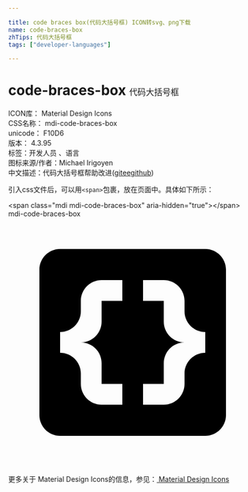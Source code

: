 ```yaml
---

title: code braces box(代码大括号框) ICON转svg、png下载
name: code-braces-box
zhTips: 代码大括号框
tags: ["developer-languages"]

---
```


# code-braces-box  <small style="font-size: 60%;font-weight: 100">代码大括号框</small>


<div class="detail-page">
<p>
<span>
ICON库：
<span class="badge-secondary badge">Material Design Icons</span> 
</span>
<br/>
<span>
CSS名称：
<span class="badge-secondary badge">mdi-code-braces-box</span> 
</span>
<br/>
<span>
unicode：
<span class="badge-secondary badge">F10D6</span> 
<copy-btn content='F10D6' btn-title=""></copy-btn>
<copy-btn :content='String.fromCodePoint(parseInt("F10D6", 16))' btn-title="复制U"></copy-btn>
</span>
<br/>
<span>
版本：
<span class="badge-secondary badge">4.3.95</span> 
</span><br/><span>标签：<span class="badge-light badge"><router-link to="/tags/developer-languages.html">开发人员 、语言</router-link></span></span>
<br/>
<span>图标来源/作者：<span class="badge-light badge">Michael Irigoyen</span></span> 
<br/>
<span class="zh-detail">中文描述：<span class="badge-primary badge">代码大括号框</span><span class="help-link"><span>帮助改进</span>(<a href="https://gitee.com/liuwave/icon-helper/edit/master/json/material/code-braces-box.json" target="_blank" rel="noopener noreferrer">gitee</a><a href="https://github.com/liuwave/icon-helper/edit/master/json/material/code-braces-box.json" target="_blank" rel="noopener noreferrer">github</a></span>)</span><br/>
</p>
</div>
<div class="alert alert-dark">
  <i class="mdi mdi-code-braces-box mdi-48px"></i>
  <i class="mdi mdi-code-braces-box mdi-36px"></i>
  <i class="mdi mdi-code-braces-box mdi-24px"></i>
  <i class="mdi mdi-code-braces-box mdi-18px"></i>
</div>
<div>
  <p>引入css文件后，可以用<code>&lt;span&gt;</code>包裹，放在页面中。具体如下所示：    
  </p>
  <div class="alert alert-primary" style="font-size: 14px">
    &lt;span class="mdi mdi-code-braces-box" aria-hidden="true"&gt;&lt;/span&gt;
    <copy-btn content='<span class="mdi mdi-code-braces-box" aria-hidden="true"></span>'></copy-btn>
  </div>
  <div class="alert alert-secondary">
    <i class="mdi mdi-code-braces-box"
    style="font-size: 24px"
    aria-hidden="true"></i> mdi-code-braces-box
    <copy-btn content="mdi-code-braces-box" btn-title="复制图标名称"></copy-btn>
  </div>
</div>
<div id="svg" class="svg-wrap">
<svg xmlns="http://www.w3.org/2000/svg" viewBox="0 0 24 24"><path d="M19 3H5C3.9 3 3 3.9 3 5V19C3 20.1 3.9 21 5 21H19C20.1 21 21 20.1 21 19V5C21 3.9 20.1 3 19 3M11 8H9V10C9 11.1 8.1 12 7 12C8.1 12 9 12.9 9 14V16H11V18H9C7.9 18 7 17.1 7 16V15C7 13.9 6.1 13 5 13V11C6.1 11 7 10.1 7 9V8C7 6.9 7.9 6 9 6H11V8M19 13C17.9 13 17 13.9 17 15V16C17 17.1 16.1 18 15 18H13V16H15V14C15 12.9 15.9 12 17 12C15.9 12 15 11.1 15 10V8H13V6H15C16.1 6 17 6.9 17 8V9C17 10.1 17.9 11 19 11V13Z" /></svg>
</div>
<detail full-name='mdi-code-braces-box'></detail>
    
<div><p>更多关于 Material Design Icons的信息，参见：<a target="_blank" href="https://iconhelper.cn/material.html"> Material Design Icons</a>
</p></div>
